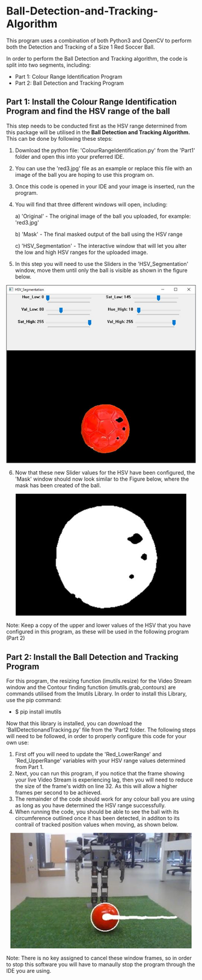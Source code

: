 # Ball-Detection-and-Tracking-Algorithm
This program uses a combination of both Python3 and OpenCV to perform both the Detection and Tracking of a Size 1 Red Soccer Ball.

In order to perform the Ball Detection and Tracking algorithm, the code is split into two segments, including: 
- Part 1: Colour Range Identification Program 
- Part 2: Ball Detection and Tracking Program 

## Part 1: Install the Colour Range Identification Program and find the HSV range of the ball 
This step needs to be conducted first as the HSV range determined from this package will be utilised in the <b> Ball Detection and Tracking Algorithm.</b> This can be done by following these steps: 
  1. Download the python file: 'ColourRangeIdentification.py' from the 'Part1' folder and open this into your preferred IDE. 
  2. You can use the 'red3.jpg' file as an example or replace this file with an image of the ball you are hoping to use this program on. 
  3. Once this code is opened in your IDE and your image is inserted, run the program. 
  4. You will find that three different windows will open, including:
  
       a) 'Original' - The original image of the ball you uploaded, for example: 'red3.jpg'
  
       b) 'Mask' - The final masked output of the ball using the HSV range 
  
       c) 'HSV_Segmentation' - The interactive window that will let you alter the low and high HSV ranges for the uploaded                         image.
  5. In this step you will need to use the Sliders in the 'HSV_Segmentation' window, move them until only the ball is visible as shown        in the figure below.
  
  <p align="center">
  <img src="Images/HSV_Segmentation.JPG">
</p>
                                                
  6. Now that these new Slider values for the HSV have been configured, the 'Mask' window should now look similar to the Figure below,        where the mask has been created of the ball. 
  
   <p align="center">
  <img src="Images/Mask.JPG">
</p> 

  Note: Keep a copy of the upper and lower values of the HSV that you have configured in this program, as these will be used in the         following program (Part 2)
                                                  
 ## Part 2: Install the Ball Detection and Tracking Program
For this program, the resizing function (imutils.resize) for the Video Stream window and the Contour finding function (imutils.grab_contours) are commands utilised from the Imutils Library. In order to install this Library, use the pip command: 
  - $ pip install imutils
  
Now that this library is installed, you can download the 'BallDetectionandTracking.py' file from the 'Part2 folder. 
The following steps will need to be followed, in order to properly configure this code for your own use: 
 1. First off you will need to update the 'Red_LowerRange' and 'Red_UpperRange' variables with your HSV range values determined from         Part 1.
 2. Next, you can run this program, if you notice that the frame showing your live Video Stream is experiencing lag, then you will           need to reduce the size of the frame's width on line 32. As this will allow a higher frames per second to be achieved. 
 3. The remainder of the code should work for any colour ball you are using as long as you have determined the HSV range                     successfully.
 4. When running the code, you should be able to see the ball with its circumference outlined once it has been detected, in additon         to its contrail of tracked position values when moving, as shown below. 
    
<p align="center">
<img src="Images/balldetection.JPG">
</p> 
    
Note: There is no key assigned to cancel these window frames, so in order to stop this software you will have to manaully stop the program through the IDE you are using. 
